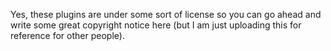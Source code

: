 Yes, these plugins are under some sort of license so you can go ahead and write some great copyright notice here (but I am just uploading this for reference for other people).
